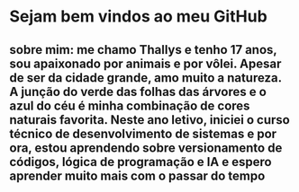 <h1>Sejam bem vindos ao meu GitHub</h1>

<h2>sobre mim:
me chamo Thallys e tenho 17 anos, sou apaixonado por animais e por vôlei.
Apesar de ser da cidade grande, amo muito a natureza.
A junção do verde das folhas das árvores e o azul do céu é minha combinação de cores naturais favorita.
Neste ano letivo, iniciei o curso técnico de desenvolvimento de sistemas e
por ora, estou aprendendo sobre versionamento de códigos, lógica de programação e IA
e espero aprender muito mais com o passar do tempo </h2>








